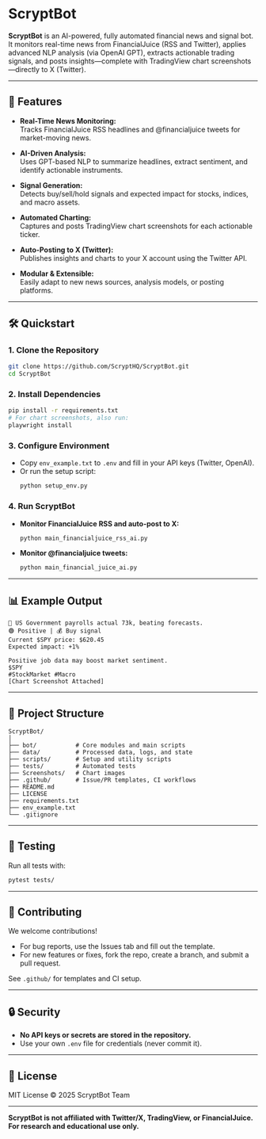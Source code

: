 # ScryptBot

**ScryptBot** is an AI-powered, fully automated financial news and signal bot. It monitors real-time news from FinancialJuice (RSS and Twitter), applies advanced NLP analysis (via OpenAI GPT), extracts actionable trading signals, and posts insights—complete with TradingView chart screenshots—directly to X (Twitter).

---

## 🚀 Features

- **Real-Time News Monitoring:**  
  Tracks FinancialJuice RSS headlines and @financialjuice tweets for market-moving news.

- **AI-Driven Analysis:**  
  Uses GPT-based NLP to summarize headlines, extract sentiment, and identify actionable instruments.

- **Signal Generation:**  
  Detects buy/sell/hold signals and expected impact for stocks, indices, and macro assets.

- **Automated Charting:**  
  Captures and posts TradingView chart screenshots for each actionable ticker.

- **Auto-Posting to X (Twitter):**  
  Publishes insights and charts to your X account using the Twitter API.

- **Modular & Extensible:**  
  Easily adapt to new news sources, analysis models, or posting platforms.

---

## 🛠️ Quickstart

### 1. Clone the Repository

```sh
git clone https://github.com/ScryptHQ/ScryptBot.git
cd ScryptBot
```

### 2. Install Dependencies

```sh
pip install -r requirements.txt
# For chart screenshots, also run:
playwright install
```

### 3. Configure Environment

- Copy `env_example.txt` to `.env` and fill in your API keys (Twitter, OpenAI).
- Or run the setup script:
  ```sh
  python setup_env.py
  ```

### 4. Run ScryptBot

- **Monitor FinancialJuice RSS and auto-post to X:**
  ```sh
  python main_financialjuice_rss_ai.py
  ```
- **Monitor @financialjuice tweets:**
  ```sh
  python main_financial_juice_ai.py
  ```

---

## 📊 Example Output

```
🚨 US Government payrolls actual 73k, beating forecasts.
🟢 Positive | 💰 Buy signal
Current $SPY price: $620.45
Expected impact: +1%

Positive job data may boost market sentiment.
$SPY
#StockMarket #Macro
[Chart Screenshot Attached]
```

---

## 🧩 Project Structure

```
ScryptBot/
│
├── bot/           # Core modules and main scripts
├── data/          # Processed data, logs, and state
├── scripts/       # Setup and utility scripts
├── tests/         # Automated tests
├── Screenshots/   # Chart images
├── .github/       # Issue/PR templates, CI workflows
├── README.md
├── LICENSE
├── requirements.txt
├── env_example.txt
└── .gitignore
```

---

## 🧪 Testing

Run all tests with:

```sh
pytest tests/
```

---

## 🤝 Contributing

We welcome contributions!
- For bug reports, use the Issues tab and fill out the template.
- For new features or fixes, fork the repo, create a branch, and submit a pull request.

See `.github/` for templates and CI setup.

---

## 🔒 Security

- **No API keys or secrets are stored in the repository.**
- Use your own `.env` file for credentials (never commit it).

---

## 📄 License

MIT License © 2025 ScryptBot Team

---

**ScryptBot is not affiliated with Twitter/X, TradingView, or FinancialJuice. For research and educational use only.**
